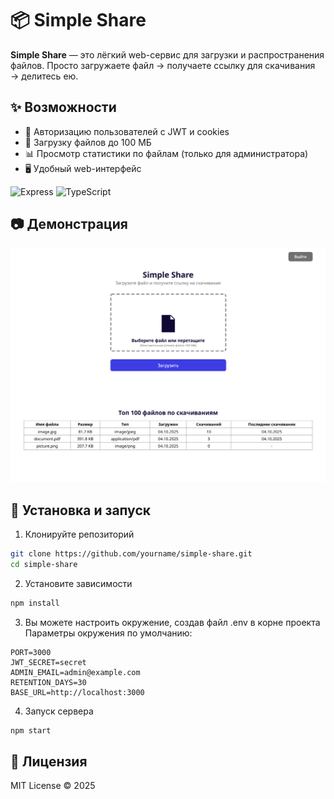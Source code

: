 # 📦 Simple Share

**Simple Share** — это лёгкий web-сервис для загрузки и распространения файлов.
Просто загружаете файл → получаете ссылку для скачивания → делитесь ею.

## ✨ Возможности

- 🔐 Авторизацию пользователей с JWT и cookies
- 📂 Загрузку файлов до 100 МБ
- 📊 Просмотр статистики по файлам (только для администратора)
- 🖥 Удобный web-интерфейс

![Express](https://img.shields.io/badge/Express.js-000000?logo=express&logoColor=white&style=for-the-badge)
![TypeScript](https://shields.io/badge/TypeScript-3178C6?logo=TypeScript&logoColor=FFF&style=for-the-badge)

## 📷 Демонстрация

![Пример интерфейса](./assets/screenshot.png)

## 🚀 Установка и запуск

1. Клонируйте репозиторий
```bash
git clone https://github.com/yourname/simple-share.git
cd simple-share
```
2. Установите зависимости
```bash
npm install
```
3. Вы можете настроить окружение, создав файл .env в корне проекта<br>
Параметры окружения по умолчанию:
```.env
PORT=3000
JWT_SECRET=secret
ADMIN_EMAIL=admin@example.com
RETENTION_DAYS=30
BASE_URL=http://localhost:3000
```
4. Запуск сервера
```bash
npm start
```

## 📜 Лицензия
MIT License © 2025
